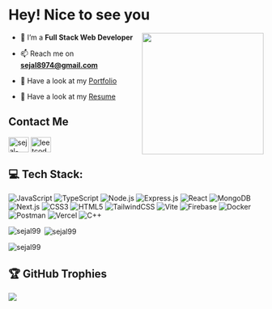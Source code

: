 

<h1 style="no-underline">Hey! Nice to see you </h1>
 
 <img align='right' src="https://user-images.githubusercontent.com/59651136/113977552-6133d000-9860-11eb-8e0e-dd697f931273.gif" width="240">


- 🔭 I’m a **Full Stack Web Developer**

- 📫 Reach me on **sejal8974@gmail.com**

- 💬 Have a look at my [Portfolio](https://my-portfolio-sejal99.vercel.app/)
  
-  🔭 Have a look at my [Resume](https://drive.google.com/file/d/1_ZYhBf20TExJlfu7MqvUwJPPLbzw8T6I/view?usp=drivesdk)







<h2> Contact Me</h2>  
<p align="left">
<a href="https://linkedin.com/in/sejal-srivastava" target="blank"><img align="center" src="https://raw.githubusercontent.com/rahuldkjain/github-profile-readme-generator/master/src/images/icons/Social/linked-in-alt.svg" alt="sejal-srivastava" height="30" width="40" /></a>
<a href="https://leetcode.com/u/Sejal1299" target="blank">
  <img
    align="center"
    src="https://img.icons8.com/external-tal-revivo-color-tal-revivo/96/000000/external-level-up-your-coding-skills-and-quickly-land-a-job-logo-color-tal-revivo.png"
    alt="leetcode"
    height="30"
    width="40"
  />
</a>

</p>

## 💻 Tech Stack:
![JavaScript](https://img.shields.io/badge/javascript-%23323330.svg?style=for-the-badge&logo=javascript&logoColor=%23F7DF1E)
![TypeScript](https://img.shields.io/badge/typescript-%23007ACC.svg?style=for-the-badge&logo=typescript&logoColor=white)
![Node.js](https://img.shields.io/badge/node.js-6DA55F?style=for-the-badge&logo=node.js&logoColor=white)
![Express.js](https://img.shields.io/badge/express.js-%23404d59.svg?style=for-the-badge&logo=express&logoColor=%2361DAFB)
![React](https://img.shields.io/badge/react-%2320232a.svg?style=for-the-badge&logo=react&logoColor=%2361DAFB)
![MongoDB](https://img.shields.io/badge/MongoDB-%234ea94b.svg?style=for-the-badge&logo=mongodb&logoColor=white)
![Next.js](https://img.shields.io/badge/Next-black?style=for-the-badge&logo=next.js&logoColor=white)
![CSS3](https://img.shields.io/badge/css3-%231572B6.svg?style=for-the-badge&logo=css3&logoColor=white)
![HTML5](https://img.shields.io/badge/html5-%23E34F26.svg?style=for-the-badge&logo=html5&logoColor=white)
![TailwindCSS](https://img.shields.io/badge/tailwindcss-%2338B2AC.svg?style=for-the-badge&logo=tailwind-css&logoColor=white)
![Vite](https://img.shields.io/badge/vite-%23646CFF.svg?style=for-the-badge&logo=vite&logoColor=white) 
![Firebase](https://img.shields.io/badge/Firebase-039BE5?style=for-the-badge&logo=Firebase&logoColor=white)
![Docker](https://img.shields.io/badge/docker-%230db7ed.svg?style=for-the-badge&logo=docker&logoColor=white)
![Postman](https://img.shields.io/badge/Postman-FF6C37?style=for-the-badge&logo=postman&logoColor=white)
![Vercel](https://img.shields.io/badge/vercel-%23000000.svg?style=for-the-badge&logo=vercel&logoColor=white)
![C++](https://img.shields.io/badge/c++-%2300599C.svg?style=for-the-badge&logo=c%2B%2B&logoColor=white)



<p><img align="left" src="https://github-readme-stats.vercel.app/api/top-langs?username=sejal99&show_icons=true&locale=en&layout=compact" alt="sejal99" /></p>

<p>&nbsp;<img align="center" src="https://github-readme-stats.vercel.app/api?username=sejal99&show_icons=true&locale=en&count_private=true"" alt="sejal99" /></p>

<p><img align="center" src="https://github-readme-streak-stats.herokuapp.com/?user=sejal99&" alt="sejal99" /></p>


## 🏆 GitHub Trophies
![](https://github-profile-trophy.vercel.app/?username=sejal99&theme=flat&no-frame=false&no-bg=true&margin-w=4)
